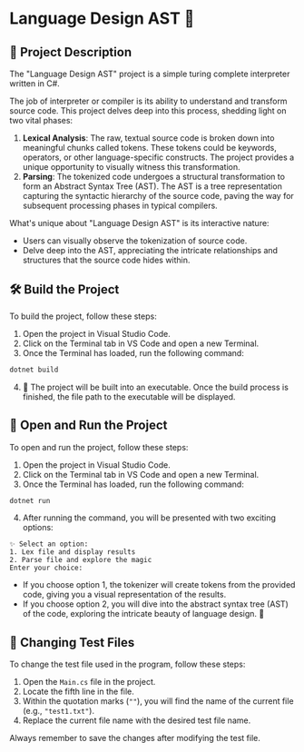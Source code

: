 # Language Design AST 🚀

## 📖 Project Description

The "Language Design AST" project is a simple turing complete interpreter written in C#.

The job of interpreter or compiler is its ability to understand and transform source code. This project delves deep into this process, shedding light on two vital phases:

1. **Lexical Analysis**: The raw, textual source code is broken down into meaningful chunks called tokens. These tokens could be keywords, operators, or other language-specific constructs. The project provides a unique opportunity to visually witness this transformation.
2. **Parsing**: The tokenized code undergoes a structural transformation to form an Abstract Syntax Tree (AST). The AST is a tree representation capturing the syntactic hierarchy of the source code, paving the way for subsequent processing phases in typical compilers.

What's unique about "Language Design AST" is its interactive nature:

- Users can visually observe the tokenization of source code.
- Delve deep into the AST, appreciating the intricate relationships and structures that the source code hides within.

## 🛠️ Build the Project

To build the project, follow these steps:

1. Open the project in Visual Studio Code.
2. Click on the Terminal tab in VS Code and open a new Terminal.
3. Once the Terminal has loaded, run the following command:

```bash
dotnet build
```

4. 🎉 The project will be built into an executable. Once the build process is finished, the file path to the executable will be displayed.

##  🏃 Open and Run the Project

To open and run the project, follow these steps:

1. Open the project in Visual Studio Code.
2. Click on the Terminal tab in VS Code and open a new Terminal.
3. Once the Terminal has loaded, run the following command:

```bash
dotnet run
```

4. After running the command, you will be presented with two exciting options:

```
✨ Select an option:
1. Lex file and display results 
2. Parse file and explore the magic 
Enter your choice:
```

- If you choose option 1, the tokenizer will create tokens from the provided code, giving you a visual representation of the results.
- If you choose option 2, you will dive into the abstract syntax tree (AST) of the code, exploring the intricate beauty of language design. 🌳

## 📝 Changing Test Files

To change the test file used in the program, follow these steps:

1. Open the `Main.cs` file in the project.
2. Locate the fifth line in the file.
3. Within the quotation marks (`""`), you will find the name of the current file (e.g., `"test1.txt"`).
4. Replace the current file name with the desired test file name.

Always remember to save the changes after modifying the test file.
